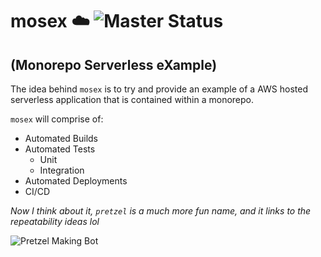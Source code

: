 # mosex ☁️ ![Master Status](https://github.com/ciaranevans/mosex/workflows/CI/badge.svg?branch=master)
(**Mo**norepo **Se**rverless e**X**ample)
---

The idea behind `mosex` is to try and provide an example of a AWS hosted serverless application that is contained within a monorepo.

`mosex` will comprise of:

* Automated Builds
* Automated Tests
    * Unit
    * Integration
* Automated Deployments
* CI/CD

_Now I think about it, `pretzel` is a much more fun name, and it links to the repeatability ideas lol_

![Pretzel Making Bot](https://media.giphy.com/media/bwmYGtDbRCJyg/giphy-downsized.gif)
